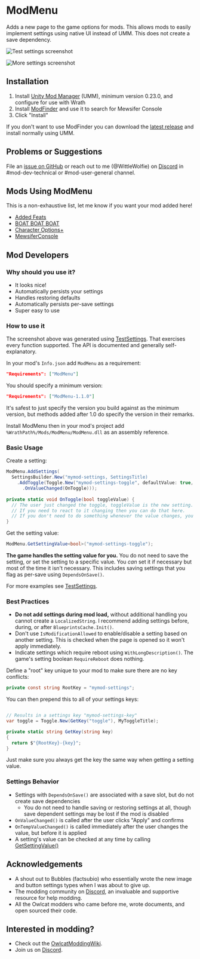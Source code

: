 # ModMenu

Adds a new page to the game options for mods. This allows mods to easily implement settings using native UI instead of UMM. This does not create a save dependency.

![Test settings screenshot](https://github.com/WittleWolfie/ModMenu/blob/main/test_settings.png)

![More settings screenshot](https://github.com/WittleWolfie/ModMenu/blob/main/more_settings.png)

## Installation

1. Install [Unity Mod Manager](https://github.com/newman55/unity-mod-manager) (UMM), minimum version 0.23.0, and configure for use with Wrath
2. Install [ModFinder](https://github.com/Pathfinder-WOTR-Modding-Community/ModFinder) and use it to search for Mewsifer Console
3. Click "Install"

If you don't want to use ModFinder you can download the [latest release](https://github.com/WittleWolfie/ModMenu/releases/latest) and install normally using UMM.

## Problems or Suggestions

File an [issue on GitHub](https://github.com/WittleWolfie/ModMenu/issues/new) or reach out to me (@WittleWolfie) on [Discord](https://discord.com/invite/wotr) in #mod-dev-technical or #mod-user-general channel.

## Mods Using ModMenu

This is a non-exhaustive list, let me know if you want your mod added here!

* [Added Feats](https://github.com/Telyl/AddedFeats)
* [BOAT BOAT BOAT](https://github.com/Balkoth-dev/WOTR_BOAT_BOAT_BOAT)
* [Character Options+](https://github.com/WittleWolfie/CharacterOptionsPlus)
* [MewsiferConsole](https://github.com/Pathfinder-WOTR-Modding-Community/MewsiferConsole)

## Mod Developers

### Why should you use it?

* It looks nice!
* Automatically persists your settings
* Handles restoring defaults
* Automatically persists per-save settings
* Super easy to use

### How to use it

The screenshot above was generated using [TestSettings](https://github.com/WittleWolfie/ModMenu/blob/main/ModMenu/Settings/TestSettings.cs). That exercises every function supported. The API is documented and generally self-explanatory.

In your mod's `Info.json` add `ModMenu` as a requirement:

```json
"Requirements": ["ModMenu"]
```

You should specify a minimum version:

```json
"Requirements": ["ModMenu-1.1.0"]
```

It's safest to just specify the version you build against as the minimum version, but methods added after 1.0 do specify the version in their remarks.

Install ModMenu then in your mod's project add `%WrathPath%/Mods/ModMenu/ModMenu.dll` as an assembly reference.

### Basic Usage

Create a setting:

```C#
ModMenu.AddSettings(
  SettingsBuilder.New("mymod-settings, SettingsTitle)
    .AddToggle(Toggle.New("mymod-settings-toggle", defaultValue: true, MyToggleTitle)
      .OnValueChanged(OnToggle)));
      
private static void OnToggle(bool toggleValue) {
  // The user just changed the toggle, toggleValue is the new setting.
  // If you need to react to it changing then you can do that here.
  // If you don't need to do something whenever the value changes, you can skip OnValueChanged()
}
```

Get the setting value:

```C#
ModMenu.GetSettingValue<bool>("mymod-settings-toggle");
```

**The game handles the setting value for you.** You do not need to save the setting, or set the setting to a specific value. You *can* set it if necessary but most of the time it isn't necessary. This includes saving settings that you flag as per-save using `DependsOnSave()`.

For more examples see [TestSettings](https://github.com/WittleWolfie/ModMenu/blob/main/ModMenu/Settings/TestSettings.cs).

### Best Practices

* **Do not add settings during mod load,** without additional handling you cannot create a `LocalizedString`. I recommend adding settings before, during, or after `BlueprintsCache.Init()`.
* Don't use `IsModificationAllowed` to enable/disable a setting based on another setting. This is checked when the page is opened so it won't apply immediately.
* Indicate settings which require reboot using `WithLongDescription()`. The game's setting boolean `RequireReboot` does nothing.

Define a "root" key unique to your mod to make sure there are no key conflicts:

```C#
private const string RootKey = "mymod-settings";
```

You can then prepend this to all of your settings keys:

```C#

// Results in a settings key "mymod-settings-key"
var toggle = Toggle.New(GetKey("toggle"), MyToggleTitle);

private static string GetKey(string key)
{
  return $"{RootKey}-{key}";
}
```

Just make sure you always get the key the same way when getting a setting value.

### Settings Behavior

* Settings with `DependsOnSave()` are associated with a save slot, but do not create save dependencies
    * You do not need to handle saving or restoring settings at all, though save dependent settings may be lost if the mod is disabled
* `OnValueChanged()` is called after the user clicks "Apply" and confirms
* `OnTempValueChanged()` is called immediately after the user changes the value, but before it is applied
* A setting's value can be checked at any time by calling [GetSettingValue()](https://github.com/WittleWolfie/ModMenu/blob/main/ModMenu/ModMenu.cs#L85)

## Acknowledgements

* A shout out to Bubbles (factsubio) who essentially wrote the new image and button settings types when I was about to give up.
* The modding community on [Discord](https://discord.com/invite/wotr), an invaluable and supportive resource for help modding.
* All the Owlcat modders who came before me, wrote documents, and open sourced their code.

## Interested in modding?

* Check out the [OwlcatModdingWiki](https://github.com/WittleWolfie/OwlcatModdingWiki/wiki).
* Join us on [Discord](https://discord.com/invite/wotr).
